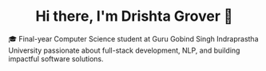 ## <h1 align="center">Hi there, I'm Drishta Grover 👋</h1>
🎓 Final-year Computer Science student at Guru Gobind Singh Indraprastha University
passionate about full-stack development, NLP, and building impactful software solutions.

<!--
**drishtagrover/drishtagrover** is a ✨ _special_ ✨ repository because its `README.md` (this file) appears on your GitHub profile.

Here are some ideas to get you started:

- 🔭 I’m currently working on ...
- 🌱 I’m currently learning ...
- 👯 I’m looking to collaborate on ...
- 🤔 I’m looking for help with ...
- 💬 Ask me about ...
- 📫 How to reach me: ...
- 😄 Pronouns: ...
- ⚡ Fun fact: ...
-->
